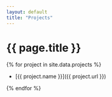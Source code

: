 ```yaml
---
layout: default
title: "Projects"
---
```


# {{ page.title }}

{% for project in site.data.projects %}

-   [{{ project.name }}]({{ project.url }})

{% endfor %}
